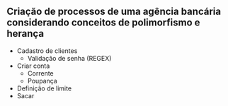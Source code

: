 ## Criação de processos de uma agência bancária considerando conceitos de polimorfismo e herança

- Cadastro de clientes
  - Validação de senha (REGEX)
- Criar conta
  - Corrente
  - Poupança 
- Definição de limite
- Sacar